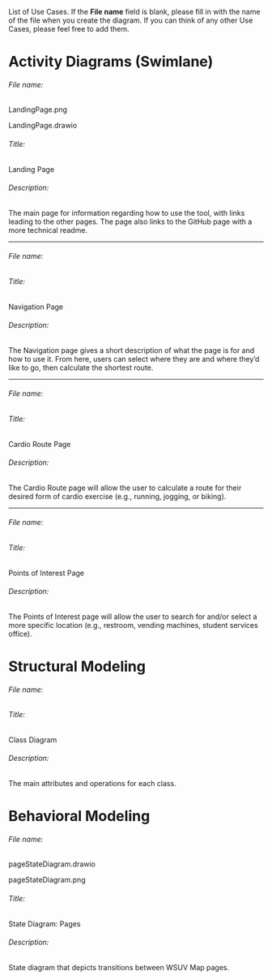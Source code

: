 List of Use Cases. If the **File name** field is blank, please fill in with the name of the file when you create the diagram. If you can think of any other Use Cases, please feel free to add them.

# Activity Diagrams (Swimlane)

###### File name:

LandingPage.png

LandingPage.drawio

###### Title:

Landing Page

###### Description:

The main page for information regarding how to use the tool, with links leading to the other pages. The page also links to the GitHub page with a more technical readme.

------

###### File name:



###### Title:

Navigation Page

###### Description:

The Navigation page gives a short description of what the page is for and how to use it. From here, users can select where they are and where they’d like to go, then calculate the shortest route.

------

###### File name:



###### Title:

Cardio Route Page

###### Description:

The Cardio Route page will allow the user to calculate a route for their desired form of cardio exercise (e.g., running, jogging, or biking).

------

###### File name:



###### Title:

Points of Interest Page

###### Description:

The Points of Interest page will allow the user to search for and/or select a more specific location (e.g., restroom, vending machines, student services office).

# Structural Modeling

###### File name:



###### Title:

Class Diagram

###### Description:

The main attributes and operations for each class.

# Behavioral Modeling

###### File name:

pageStateDiagram.drawio

pageStateDiagram.png

###### Title:

State Diagram: Pages

###### Description:

State diagram that depicts transitions between WSUV Map pages.
